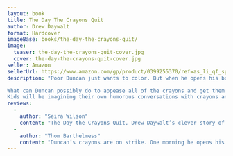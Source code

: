 ```yaml
---
layout: book
title: The Day The Crayons Quit
author: Drew Daywalt
format: Hardcover
imageBase: books/the-day-the-crayons-quit/
image:
  teaser: the-day-the-crayons-quit-cover.jpg
  cover: the-day-the-crayons-quit-cover.jpg
seller: Amazon
sellerUrl: https://www.amazon.com/gp/product/0399255370/ref=as_li_qf_sp_asin_il_tl?ie=UTF8&tag=whimsicalread-20&camp=1789&creative=9325&linkCode=as2&creativeASIN=0399255370&linkId=2acc2ee2cf243893c53ea1ea5b75eb7c
description: "Poor Duncan just wants to color. But when he opens his box of crayons, he finds only letters, all saying the same thing: His crayons have had enough! They quit! Beige Crayon is tired of playing second fiddle to Brown Crayon. Black wants to be used for more than just outlining. Blue needs a break from coloring all those bodies of water. And Orange and Yellow are no longer speaking—each believes he is the true color of the sun.

What can Duncan possibly do to appease all of the crayons and get them back to doing what they do best?
Kids will be imagining their own humorous conversations with crayons and coloring a blue streak after sharing laughs with Drew Daywalt and New York Times bestseller Oliver Jeffers. This story is perfect as a back-to-school gift, for all budding artists, for fans of humorous books such as Don't Let the Pigeon Drive the Bus by Mo Willems and The True Story of the Three Little Pigs by Jon Sciezka and Lane Smith, and for fans of Oliver Jeffers' Stuck, The Incredible Book Eating Boy, Lost and Found, and This Moose Belongs to Me."
reviews:
  -
    author: "Seira Wilson"
    content: "The Day the Crayons Quit, Drew Daywalt’s clever story of a box of crayons gone rogue will get the whole family laughing at the letters written by the occupants of the ubiquitous yellow and green box. The combination of text and Oliver Jeffers' illustrations match the colors' personalities beautifully as the crayons share their concern, appreciation, or downright frustration: yellow and orange demand to know the true color of the sun, while green--clearly the people pleaser of the bunch--is happy with his workload of crocodiles, trees, and dinosaurs. Peach crayon wants to know why his wrapper was torn off, leaving him naked and in hiding; blue is exhausted and, well, worn out; and pink wants a little more paper time. The result of this letter writing campaign is colorful creativity and after reading this book I will never look at crayons the same way again--nor would I want to."
  -
    author: "Thom Barthelmess"
    content: "Duncan’s crayons are on strike. One morning he opens his desk looking for them and, in their place, finds a pack of letters detailing their grievances, one crayon at a time. Red is tired. Beige is bored. Black is misunderstood. Peach is naked! The conceit is an enticing one, and although the crayons’ complaints are not entirely unique (a preponderance centers around some variation of overuse), the artist’s indelible characterization contributes significant charm. Indeed, Jeffers’ ability to communicate emotion in simple gestures, even on a skinny cylinder of wax, elevates crayon drawing to remarkable heights. First-class bookmaking, with clean design, ample trim size, and substantial paper stock, adds to the quality feel. A final spread sees all things right, as Duncan fills a page with bright, delightful imagery, addressing each of the crayons’ issues and forcing them into colorful cooperation. Kids who already attribute feelings to their playthings will never look at crayons the same way again. Grades K-3."
---
```

